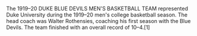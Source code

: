 The 1919–20 DUKE BLUE DEVILS MEN'S BASKETBALL TEAM represented Duke University during the 1919–20 men's college basketball season. The head coach was Walter Rothensies, coaching his first season with the Blue Devils. The team finished with an overall record of 10–4.[1]
